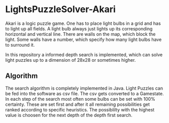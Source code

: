 # LightsPuzzleSolver-Akari

Akari is a logic puzzle game. One has to place light bulbs in a grid and has to light up all fields. A light bulb always just lights up its 
corresponding horizontal and vertical line. There are walls on the map, which block the light. Some walls have a number, which specify
how many light bulbs have to surround it. 

In this repository a informed depth search is implemented, which can solve light puzzles up to a dimension of 28x28 or sometimes higher.

## Algorithm
The search algorithm is completely implemented in Java. Light Puzzles can be fed into the software as csv file. The csv gets converted to a Gamestate.
In each step of the search most often some bulbs can be set with 100% certainty. These are set first and after it all remaining possibilities get ranked according to specific heuristics. The possiblilty with the highest value is choosen for the next depth of the depth first search.
